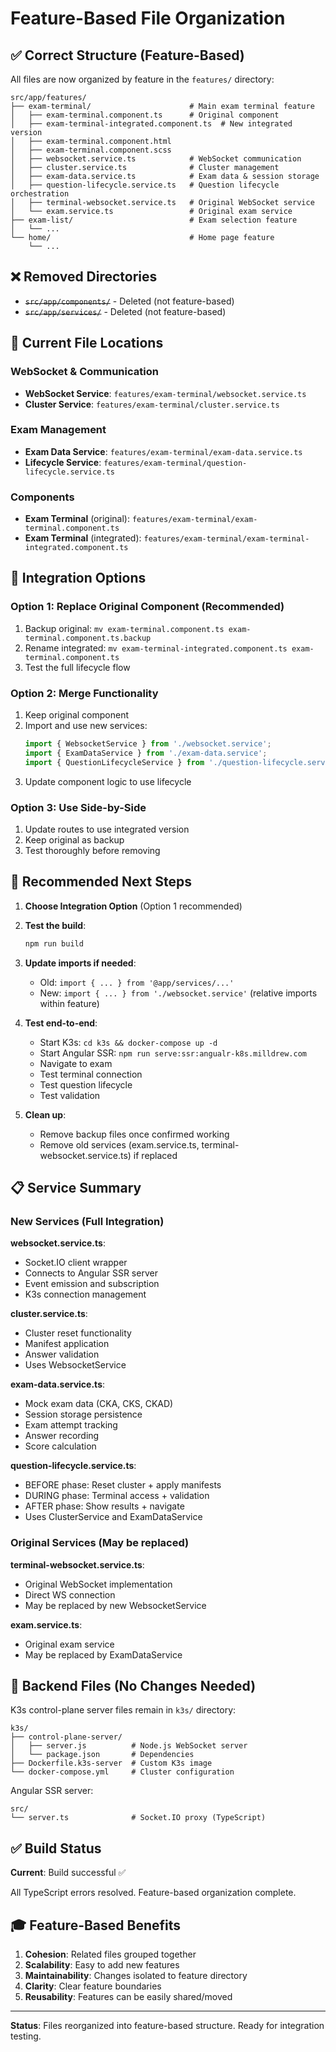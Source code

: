 # Feature-Based File Organization

## ✅ Correct Structure (Feature-Based)

All files are now organized by feature in the `features/` directory:

```
src/app/features/
├── exam-terminal/                      # Main exam terminal feature
│   ├── exam-terminal.component.ts      # Original component
│   ├── exam-terminal-integrated.component.ts  # New integrated version
│   ├── exam-terminal.component.html
│   ├── exam-terminal.component.scss
│   ├── websocket.service.ts            # WebSocket communication
│   ├── cluster.service.ts              # Cluster management
│   ├── exam-data.service.ts            # Exam data & session storage
│   ├── question-lifecycle.service.ts   # Question lifecycle orchestration
│   ├── terminal-websocket.service.ts   # Original WebSocket service
│   └── exam.service.ts                 # Original exam service
├── exam-list/                          # Exam selection feature
│   └── ...
└── home/                               # Home page feature
    └── ...
```

## ❌ Removed Directories

- ~~`src/app/components/`~~ - Deleted (not feature-based)
- ~~`src/app/services/`~~ - Deleted (not feature-based)

## 📁 Current File Locations

### WebSocket & Communication
- **WebSocket Service**: `features/exam-terminal/websocket.service.ts`
- **Cluster Service**: `features/exam-terminal/cluster.service.ts`

### Exam Management
- **Exam Data Service**: `features/exam-terminal/exam-data.service.ts`
- **Lifecycle Service**: `features/exam-terminal/question-lifecycle.service.ts`

### Components
- **Exam Terminal** (original): `features/exam-terminal/exam-terminal.component.ts`
- **Exam Terminal** (integrated): `features/exam-terminal/exam-terminal-integrated.component.ts`

## 🔄 Integration Options

### Option 1: Replace Original Component (Recommended)
1. Backup original: `mv exam-terminal.component.ts exam-terminal.component.ts.backup`
2. Rename integrated: `mv exam-terminal-integrated.component.ts exam-terminal.component.ts`
3. Test the full lifecycle flow

### Option 2: Merge Functionality
1. Keep original component
2. Import and use new services:
   ```typescript
   import { WebsocketService } from './websocket.service';
   import { ExamDataService } from './exam-data.service';
   import { QuestionLifecycleService } from './question-lifecycle.service';
   ```
3. Update component logic to use lifecycle

### Option 3: Use Side-by-Side
1. Update routes to use integrated version
2. Keep original as backup
3. Test thoroughly before removing

## 🎯 Recommended Next Steps

1. **Choose Integration Option** (Option 1 recommended)

2. **Test the build**:
   ```bash
   npm run build
   ```

3. **Update imports if needed**:
   - Old: `import { ... } from '@app/services/...'`
   - New: `import { ... } from './websocket.service'` (relative imports within feature)

4. **Test end-to-end**:
   - Start K3s: `cd k3s && docker-compose up -d`
   - Start Angular SSR: `npm run serve:ssr:angualr-k8s.milldrew.com`
   - Navigate to exam
   - Test terminal connection
   - Test question lifecycle
   - Test validation

5. **Clean up**:
   - Remove backup files once confirmed working
   - Remove old services (exam.service.ts, terminal-websocket.service.ts) if replaced

## 📋 Service Summary

### New Services (Full Integration)

**websocket.service.ts**:
- Socket.IO client wrapper
- Connects to Angular SSR server
- Event emission and subscription
- K3s connection management

**cluster.service.ts**:
- Cluster reset functionality
- Manifest application
- Answer validation
- Uses WebsocketService

**exam-data.service.ts**:
- Mock exam data (CKA, CKS, CKAD)
- Session storage persistence
- Exam attempt tracking
- Answer recording
- Score calculation

**question-lifecycle.service.ts**:
- BEFORE phase: Reset cluster + apply manifests
- DURING phase: Terminal access + validation
- AFTER phase: Show results + navigate
- Uses ClusterService and ExamDataService

### Original Services (May be replaced)

**terminal-websocket.service.ts**:
- Original WebSocket implementation
- Direct WS connection
- May be replaced by new WebsocketService

**exam.service.ts**:
- Original exam service
- May be replaced by ExamDataService

## 🔧 Backend Files (No Changes Needed)

K3s control-plane server files remain in `k3s/` directory:
```
k3s/
├── control-plane-server/
│   ├── server.js          # Node.js WebSocket server
│   └── package.json       # Dependencies
├── Dockerfile.k3s-server  # Custom K3s image
└── docker-compose.yml     # Cluster configuration
```

Angular SSR server:
```
src/
└── server.ts              # Socket.IO proxy (TypeScript)
```

## ✅ Build Status

**Current**: Build successful ✅

All TypeScript errors resolved. Feature-based organization complete.

## 🎓 Feature-Based Benefits

1. **Cohesion**: Related files grouped together
2. **Scalability**: Easy to add new features
3. **Maintainability**: Changes isolated to feature directory
4. **Clarity**: Clear feature boundaries
5. **Reusability**: Features can be easily shared/moved

---

**Status**: Files reorganized into feature-based structure. Ready for integration testing.
